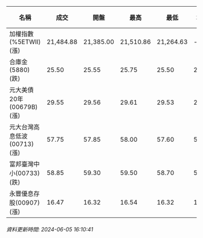 | 名稱 | 成交 | 開盤 | 最高 | 最低 | 均價 | 成交金額(億) | 昨收 | 漲跌幅 | 漲跌 | 總量 | 昨量 | 振幅 |
| -------- | -------- | -------- | -------- |-------- | -------- | -------- |-------- |-------- |-------- | -------- | -------- |-------- |
|加權指數(%5ETWII) (漲)|21,484.88|21,385.00|21,510.86|21,264.63|-|4,009.18|21,356.62|0.60%|128.26|8,232,652|0|1.15%|
|合庫金(5880) (跌)|25.50|25.55|25.75|25.50|25.57|3.88|25.55|0.20%|0.05|15,161|17,068|0.98%|
|元大美債20年(00679B) (漲)|29.55|29.56|29.61|29.53|29.57|20.26|29.26|0.99%|0.28|68,499|57,729|0.27%|
|元大台灣高息低波(00713) (漲)|57.75|57.85|58.00|57.60|57.82|5.60|57.65|0.17%|0.09|9,690|19,973|0.69%|
|富邦臺灣中小(00733) (跌)|58.85|59.30|59.50|58.70|59.03|1.000|59.05|0.34%|0.21|1,693|2,921|1.35%|
|永豐優息存股(00907) (漲)|16.47|16.32|16.54|16.32|16.47|0.877|16.24|1.42%|0.22|5,323|3,878|1.35%|
###### 資料更新時間: 2024-06-05 16:10:41